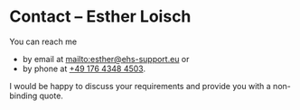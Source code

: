 # Contact – Esther Loisch

You can reach me
- by email at <span class="large"><mailto:esther@ehs-support.eu></span> or
- by phone at <span class="large"><a href="tel:+17643484503">+49 176 4348 4503</a></span>.

I would be happy to discuss your requirements and provide you with a non-binding quote.
